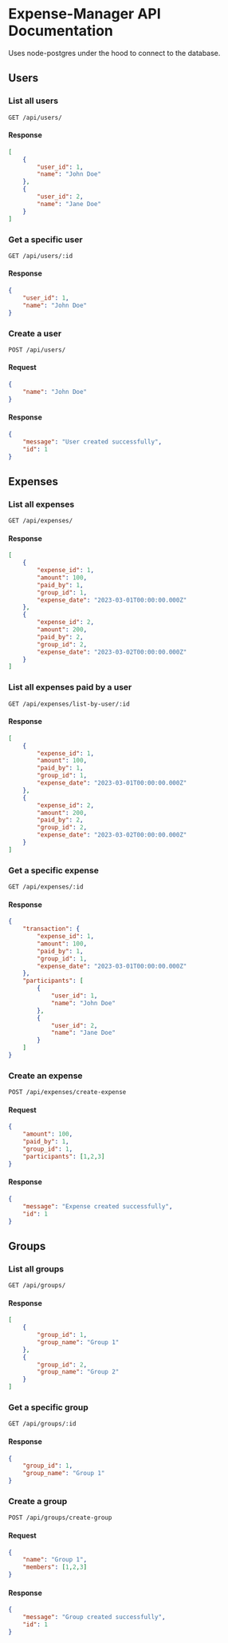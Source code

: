 # Expense-Manager API Documentation

Uses node-postgres under the hood to connect to the database.

## Users

### List all users
`GET /api/users/`

#### Response
```json
[
    {
        "user_id": 1,
        "name": "John Doe"
    },
    {
        "user_id": 2,
        "name": "Jane Doe"
    }
]
```

### Get a specific user
`GET /api/users/:id`

#### Response
```json
{
    "user_id": 1,
    "name": "John Doe"
}
```

### Create a user
`POST /api/users/`

#### Request
```json
{
    "name": "John Doe"
}
```

#### Response
```json
{
    "message": "User created successfully",
    "id": 1
}
```

## Expenses

### List all expenses
`GET /api/expenses/`

#### Response
```json
[
    {
        "expense_id": 1,
        "amount": 100,
        "paid_by": 1,
        "group_id": 1,
        "expense_date": "2023-03-01T00:00:00.000Z"
    },
    {
        "expense_id": 2,
        "amount": 200,
        "paid_by": 2,
        "group_id": 2,
        "expense_date": "2023-03-02T00:00:00.000Z"
    }
]
```

### List all expenses paid by a user
`GET /api/expenses/list-by-user/:id`

#### Response
```json
[
    {
        "expense_id": 1,
        "amount": 100,
        "paid_by": 1,
        "group_id": 1,
        "expense_date": "2023-03-01T00:00:00.000Z"
    },
    {
        "expense_id": 2,
        "amount": 200,
        "paid_by": 2,
        "group_id": 2,
        "expense_date": "2023-03-02T00:00:00.000Z"
    }
]
```

### Get a specific expense
`GET /api/expenses/:id`

#### Response
```json
{
    "transaction": {
        "expense_id": 1,
        "amount": 100,
        "paid_by": 1,
        "group_id": 1,
        "expense_date": "2023-03-01T00:00:00.000Z"
    },
    "participants": [
        {
            "user_id": 1,
            "name": "John Doe"
        },
        {
            "user_id": 2,
            "name": "Jane Doe"
        }
    ]
}
```

### Create an expense
`POST /api/expenses/create-expense`

#### Request
```json
{
    "amount": 100,
    "paid_by": 1,
    "group_id": 1,
    "participants": [1,2,3]
}
```

#### Response
```json
{
    "message": "Expense created successfully",
    "id": 1
}
```

## Groups

### List all groups
`GET /api/groups/`

#### Response
```json
[
    {
        "group_id": 1,
        "group_name": "Group 1"
    },
    {
        "group_id": 2,
        "group_name": "Group 2"
    }
]
```

### Get a specific group
`GET /api/groups/:id`

#### Response
```json
{
    "group_id": 1,
    "group_name": "Group 1"
}
```

### Create a group
`POST /api/groups/create-group`

#### Request
```json
{
    "name": "Group 1",
    "members": [1,2,3]
}
```

#### Response
```json
{
    "message": "Group created successfully",
    "id": 1
}
```